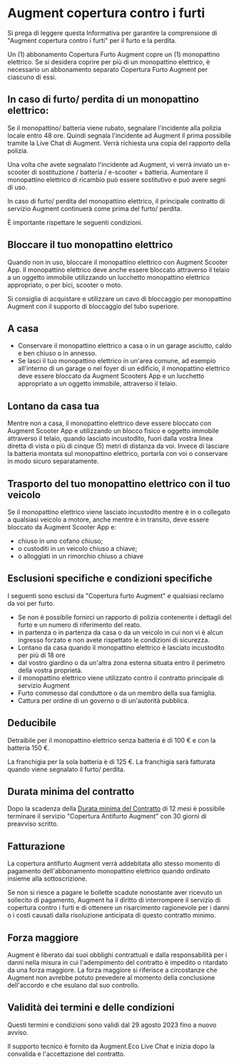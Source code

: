 # Augment copertura contro i furti

Si prega di leggere questa Informativa per garantire la comprensione di "Augment copertura contro i furti" per il furto e la perdita.

Un (1) abbonamento Copertura Furto Augment copre un (1) monopattino elettrico. Se si desidera coprire per più di un monopattino elettrico, è necessario un abbonamento separato Copertura Furto Augment per ciascuno di essi.

## In caso di furto/ perdita di un monopattino elettrico:

Se il monopattino/ batteria viene rubato, segnalare l'incidente alla polizia locale entro 48 ore. Quindi segnala l'incidente ad Augment il prima possibile tramite la Live Chat di Augment. Verrà richiesta una copia del rapporto della polizia.

Una volta che avete segnalato l'incidente ad Augment, vi verrà inviato un e-scooter di sostituzione / batteria / e-scooter + batteria. Aumentare il monopattino elettrico di ricambio può essere sostitutivo e può avere segni di uso.

In caso di furto/ perdita del monopattino elettrico, il principale contratto di servizio Augment continuerà come prima del furto/ perdita.

È importante rispettare le seguenti condizioni.

## Bloccare il tuo monopattino elettrico

Quando non in uso, bloccare il monopattino elettrico con Augment Scooter App. Il monopattino elettrico deve anche essere bloccato attraverso il telaio a un oggetto immobile utilizzando un lucchetto monopattino elettrico appropriato, o per bici, scooter o moto.

Si consiglia di acquistare e utilizzare un cavo di bloccaggio per monopattino Augment con il supporto di bloccaggio del tubo superiore.

## A casa

- Conservare il monopattino elettrico a casa o in un garage asciutto, caldo e ben chiuso o in annesso.
- Se lasci il tuo monopattino elettrico in un'area comune, ad esempio all'interno di un garage o nel foyer di un edificio, il monopattino elettrico deve essere bloccato da Augment Scooters App e un lucchetto appropriato a un oggetto immobile, attraverso il telaio.

## Lontano da casa tua

Mentre non a casa, il monopattino elettrico deve essere bloccato con Augment Scooter App e utilizzando un blocco fisico e oggetto immobile attraverso il telaio, quando lasciato incustodito, fuori dalla vostra linea diretta di vista o più di cinque (5) metri di distanza da voi. Invece di lasciare la batteria montata sul monopattino elettrico, portarla con voi o conservare in modo sicuro separatamente.

## Trasporto del tuo monopattino elettrico con il tuo veicolo

Se il monopattino elettrico viene lasciato incustodito mentre è in o collegato a qualsiasi veicolo a motore, anche mentre è in transito, deve essere bloccato da Augment Scooter App e:

- chiuso in uno cofano chiuso;
- o custoditi in un veicolo chiuso a chiave;
- o alloggiati in un rimorchio chiuso a chiave

## Esclusioni specifiche e condizioni specifiche

I seguenti sono esclusi da "Copertura furto Augment" e qualsiasi reclamo da voi per furto.

- Se non è possibile fornirci un rapporto di polizia contenente i dettagli del furto e un numero di riferimento del reato.
- in partenza o in partenza da casa o da un veicolo in cui non vi è alcun ingresso forzato e non avete rispettato le condizioni di sicurezza.
- Lontano da casa quando il monopattino elettrico è lasciato incustodito per più di 18 ore
- dal vostro giardino o da un'altra zona esterna situata entro il perimetro della vostra proprietà.
- il monopattino elettrico viene utilizzato contro il contratto principale di servizio Augment
- Furto commesso dal conduttore o da un membro della sua famiglia.
- Cattura per ordine di un governo o di un'autorità pubblica.

## Deducibile

Detraibile per il monopattino elettrico senza batteria è di 100 € e con la batteria 150 €.

La franchigia per la sola batteria è di 125 €. La franchigia sarà fatturata quando viene segnalato il furto/ perdita.

## Durata minima del contratto

Dopo la scadenza della [Durata minima del Contratto](https://www.lawinsider.com/dictionary/minimum-contract-term) di 12 mesi è possibile terminare il servizio "Copertura Antifurto Augment" con 30 giorni di preavviso scritto.

## Fatturazione

La copertura antifurto Augment verrà addebitata allo stesso momento di pagamento dell'abbonamento monopattino elettrico quando ordinato insieme alla sottoscrizione.

Se non si riesce a pagare le bollette scadute nonostante aver ricevuto un sollecito di pagamento, Augment ha il diritto di interrompere il servizio di copertura contro i furti e di ottenere un risarcimento ragionevole per i danni o i costi causati dalla risoluzione anticipata di questo contratto minimo.

## Forza maggiore

Augment è liberato dai suoi obblighi contrattuali e dalla responsabilità per i danni nella misura in cui l'adempimento del contratto è impedito o ritardato da una forza maggiore. La forza maggiore si riferisce a circostanze che Augment non avrebbe potuto prevedere al momento della conclusione dell'accordo e che esulano dal suo controllo.

## Validità dei termini e delle condizioni

Questi termini e condizioni sono validi dal 29 agosto 2023 fino a nuovo avviso.

Il supporto tecnico è fornito da Augment.Eco Live Chat e inizia dopo la convalida e l'accettazione del contratto.
